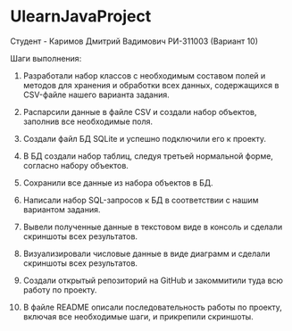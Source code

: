 # UlearnJavaProject
Студент - Каримов Дмитрий Вадимович РИ-311003 (Вариант 10)

Шаги выполнения:

1. Разработали набор классов с необходимым составом полей и методов для хранения и обработки всех данных, содержащихся в CSV-файле нашего варианта задания.

2. Распарсили данные в файле CSV и создали набор объектов, заполнив все необходимые поля.

3. Создали файл БД SQLite и успешно подключили его к проекту.

4. В БД создали набор таблиц, следуя третьей нормальной форме, согласно набору объектов.

5. Сохранили все данные из набора объектов в БД.

6. Написали набор SQL-запросов к БД в соответствии с нашим вариантом задания.

7. Вывели полученные данные в текстовом виде в консоль и сделали скриншоты всех результатов.

8. Визуализировали числовые данные в виде диаграмм и сделали скриншоты всех результатов.

9. Создали открытый репозиторий на GitHub и закоммитили туда всю работу по проекту.

10. В файле README описали последовательность работы по проекту, включая все необходимые шаги, и прикрепили скриншоты.
